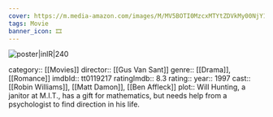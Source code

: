 ```yaml
---
cover: https://m.media-amazon.com/images/M/MV5BOTI0MzcxMTYtZDVkMy00NjY1LTgyMTYtZmUxN2M3NmQ2NWJhXkEyXkFqcGdeQXVyMTQxNzMzNDI@._V1_SX300.jpg
tags: Movie 
banner_icon: 🎞
---
```

![poster|inlR|240](https://m.media-amazon.com/images/M/MV5BOTI0MzcxMTYtZDVkMy00NjY1LTgyMTYtZmUxN2M3NmQ2NWJhXkEyXkFqcGdeQXVyMTQxNzMzNDI@._V1_SX300.jpg)

category:: [[Movies]]
director:: [[Gus Van Sant]]
genre:: [[Drama]], [[Romance]]
imdbId:: tt0119217
ratingImdb:: 8.3
rating::
year:: 1997
cast:: [[Robin Williams]], [[Matt Damon]], [[Ben Affleck]]
plot:: Will Hunting, a janitor at M.I.T., has a gift for mathematics, but needs help from a psychologist to find direction in his life.


